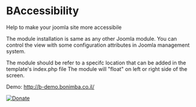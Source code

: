 # BAccessibility
Help to make your joomla site more accessibile

The module installation is same as any other Joomla module.
You can control the view with some configuration attributes in Joomla management system.

The module should be refer to a specifc location that can be added in the template's index.php file
The module will "float" on left or right side of the screen.

Demo: http://b-demo.bonimba.co.il/

[![Donate](https://img.shields.io/badge/Donate-PayPal-green.svg)](https://www.paypal.com/cgi-bin/webscr?cmd=_s-xclick&hosted_button_id=6XVXE359BPK9N)
